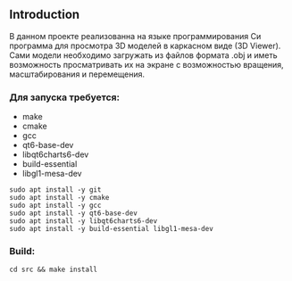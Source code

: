 ## Introduction

В данном проекте реализованна на языке программирования Си программа для просмотра 3D моделей в каркасном виде (3D Viewer). Сами модели необходимо загружать из файлов формата .obj и иметь возможность просматривать их на экране с возможностью вращения, масштабирования и перемещения.

### Для запуска требуется:

- make
- cmake
- gcc
- qt6-base-dev
- libqt6charts6-dev
- build-essential 
- libgl1-mesa-dev

```
sudo apt install -y git
sudo apt install -y cmake
sudo apt install -y gcc
sudo apt install -y qt6-base-dev
sudo apt install -y libqt6charts6-dev
sudo apt install -y build-essential libgl1-mesa-dev
```

### Build:
```
cd src && make install